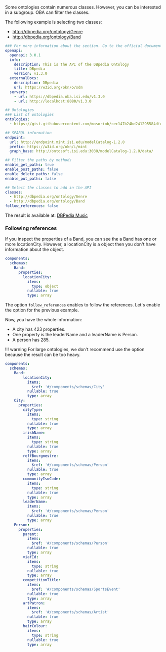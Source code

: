 Some ontologies contain numerous classes. However, you can be interested in a subgroup.
OBA can filter the classes.

The following example is selecting two classes:

  - http://dbpedia.org/ontology/Genre
  - http://dbpedia.org/ontology/Band

```yaml
### For more information about the section. Go to the official documentation
openapi:
  openapi: 3.0.1
  info:
    description: This is the API of the DBpedia Ontology
    title: DBpedia
    version: v1.3.0
  externalDocs:
    description: DBpedia
    url: https://w3id.org/okn/o/sdm
  servers:
    - url: https://dbpedia.oba.isi.edu/v1.3.0
    - url: http://localhost:8080/v1.3.0

## Ontologies
### List of ontologies
ontologies:
  - https://gist.githubusercontent.com/mosoriob/cec147b24bd241295584dfcc21c21b93/raw/b6fa41ddf93212d967f35da20278f54d2ae2d40d/gistfile1.txt

## SPARQL information
endpoint:
  url: http://endpoint.mint.isi.edu/modelCatalog-1.2.0
  prefix: https://w3id.org/okn/i/mint
  graph_base: http://ontosoft.isi.edu:3030/modelCatalog-1.2.0/data/

## Filter the paths by methods
enable_get_paths: true
enable_post_paths: false
enable_delete_paths: false
enable_put_paths: false

## Select the classes to add in the API
classes:
  - http://dbpedia.org/ontology/Genre
  - http://dbpedia.org/ontology/Band
follow_references: false
```

The result is available at: [DBPedia Music](https://app.swaggerhub.com/apis/mosoriob/dbpedia-music/v1.3.0)


### Following references

If you inspect the properties of a Band, you can see the a Band has one or more locationCity. However, a locationCity is a object then you don't have information about the object.

```yaml
components:
  schemas:
    Band:
      properties:
        locationCity:
          items:
            type: object
          nullable: true
          type: array
```

The option `follow_references` enables to follow the references.
Let's enable the option for the previous example.

Now, you have the whole information:
- A city has 423 properties. 
- One property is the leaderName and a leaderName is Person.
- A person has 285. 


!!! warning
    For large ontologies, we don't recommend use the option because the result can be too heavy.


```yaml
components:
  schemas:
    Band:
        locationCity:
          items:
            $ref: '#/components/schemas/City'
          nullable: true
          type: array
    City:
      properties:
        cityType:
          items:
            type: string
          nullable: true
          type: array
        irishName:
          items:
            type: string
          nullable: true
          type: array
        reffBourgmestre:
          items:
            $ref: '#/components/schemas/Person'
          nullable: true
          type: array
        communityIsoCode:
          items:
            type: string
          nullable: true
          type: array
        leaderName:
          items:
            $ref: '#/components/schemas/Person'
          nullable: true
          type: array
    Person:
      properties:
        parent:
          items:
            $ref: '#/components/schemas/Person'
          nullable: true
          type: array
        viafId:
          items:
            type: string
          nullable: true
          type: array
        competitionTitle:
          items:
            $ref: '#/components/schemas/SportsEvent'
          nullable: true
          type: array
        artPatron:
          items:
            $ref: '#/components/schemas/Artist'
          nullable: true
          type: array
        hairColour:
          items:
            type: string
          nullable: true
          type: array    
```
